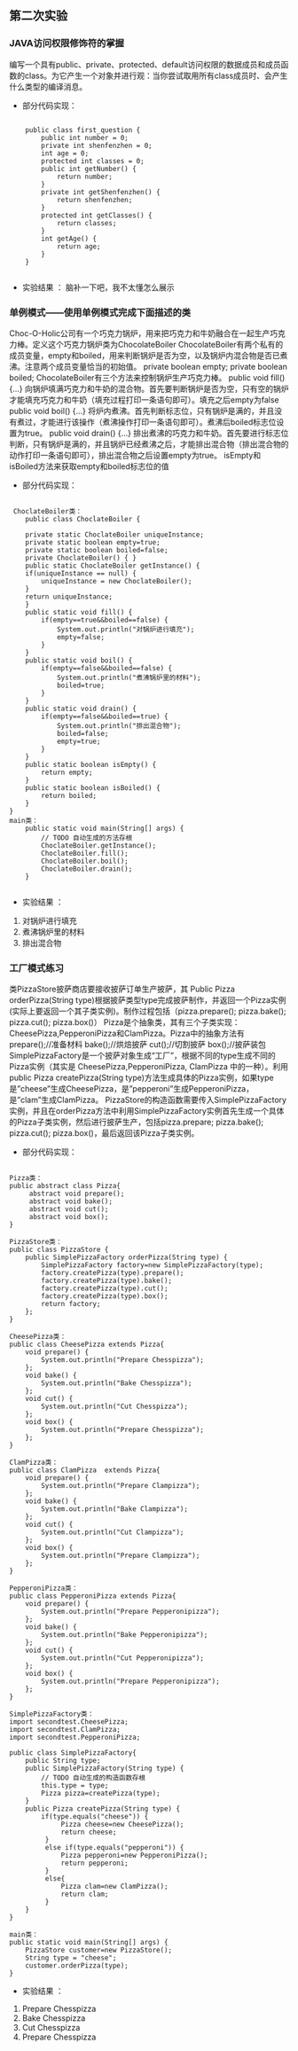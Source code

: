 ## 第二次实验
### JAVA访问权限修饰符的掌握
编写一个具有public、private、protected、default访问权限的数据成员和成员函数的class。为它产生一个对象并进行观：当你尝试取用所有class成员时、会产生什么类型的编译消息。
 - 部分代码实现：
 <pre><code>
	public class first_question {
		public int number = 0;
		private int shenfenzhen = 0;
		int age = 0;
		protected int classes = 0;
		public int getNumber() {
			return number;
		}
		private int getShenfenzhen() {
			return shenfenzhen;
		}
		protected int getClasses() {
			return classes;
		}
		int getAge() {
			return age;
		}
	}
	</pre></code>
 - 实验结果	：
脑补一下吧，我不太懂怎么展示
### 单例模式——使用单例模式完成下面描述的类
Choc-O-Holic公司有一个巧克力锅炉，用来把巧克力和牛奶融合在一起生产巧克力棒。定义这个巧克力锅炉类为ChocolateBoiler
ChocolateBoiler有两个私有的成员变量，empty和boiled，用来判断锅炉是否为空，以及锅炉内混合物是否已煮沸。注意两个成员变量恰当的初始值。
private boolean empty;
private boolean boiled;
ChocolateBoiler有三个方法来控制锅炉生产巧克力棒。
public void fill() {…} 向锅炉填满巧克力和牛奶的混合物。首先要判断锅炉是否为空，只有空的锅炉才能填充巧克力和牛奶（填充过程打印一条语句即可）。填充之后empty为false
public void boil() {…} 将炉内煮沸。首先判断标志位，只有锅炉是满的，并且没有煮过，才能进行该操作（煮沸操作打印一条语句即可）。煮沸后boiled标志位设置为true。
public void drain() {…} 排出煮沸的巧克力和牛奶。首先要进行标志位判断，只有锅炉是满的，并且锅炉已经煮沸之后，才能排出混合物（排出混合物的动作打印一条语句即可），排出混合物之后设置empty为true。
isEmpty和isBoiled方法来获取empty和boiled标志位的值
 - 部分代码实现：
 <pre><code>
 ChoclateBoiler类：
	public class ChoclateBoiler {

	private static ChoclateBoiler uniqueInstance;
    private static boolean empty=true;
    private static boolean boiled=false;
    private ChoclateBoiler() { }
    public static ChoclateBoiler getInstance() {
	if(uniqueInstance == null) {
	    uniqueInstance = new ChoclateBoiler();
	}
	return uniqueInstance;	
    }
    public static void fill() {
    	if(empty==true&&boiled==false) {
    		System.out.println("对锅炉进行填充");
    		empty=false;
    	}
    }
    public static void boil() {
    	if(empty==false&&boiled==false) {
    		System.out.println("煮沸锅炉里的材料");
    		boiled=true;
    	}
    }
    public static void drain() {
    	if(empty==false&&boiled==true) {
    		System.out.println("排出混合物");
    		boiled=false;
    		empty=true;
    	}
    }
    public static boolean isEmpty() {
    	return empty;
    }
    public static boolean isBoiled() {
    	return boiled;
    }
}
main类：
	public static void main(String[] args) {
		// TODO 自动生成的方法存根
		ChoclateBoiler.getInstance();
		ChoclateBoiler.fill();
		ChoclateBoiler.boil();
		ChoclateBoiler.drain();
	}
	</pre></code>
 - 实验结果	：
1. 对锅炉进行填充
2. 煮沸锅炉里的材料
3. 排出混合物

### 工厂模式练习
类PizzaStore披萨商店要接收披萨订单生产披萨，其
Public Pizza orderPizza(String type)根据披萨类型type完成披萨制作，并返回一个Pizza实例(实际上要返回一个其子类实例)。制作过程包括（pizza.prepare(); pizza.bake(); pizza.cut(); pizza.box()）
Pizza是个抽象类，其有三个子类实现：CheesePizza,PepperoniPizza和ClamPizza。Pizza中的抽象方法有
prepare();//准备材料
bake();//烘焙披萨
cut();//切割披萨
box();//披萨装包
SimplePizzaFactory是一个披萨对象生成“工厂”，根据不同的type生成不同的Pizza实例（其实是 CheesePizza,PepperoniPizza, ClamPizza 中的一种）。利用public Pizza createPizza(String type)方法生成具体的Pizza实例，如果type是”cheese”生成CheesePizza，是”pepperoni”生成PepperoniPizza，是”clam”生成ClamPizza。
PizzaStore的构造函数需要传入SimplePizzaFactory实例，并且在orderPizza方法中利用SimplePizzaFactory实例首先生成一个具体的Pizza子类实例，然后进行披萨生产，包括pizza.prepare; pizza.bake(); pizza.cut(); pizza.box()，最后返回该Pizza子类实例。
- 部分代码实现：
<pre><code>
Pizza类：
public abstract class Pizza{
	 abstract void prepare();
	 abstract void bake();
	 abstract void cut();
	 abstract void box();	 			 
}

PizzaStore类：
public class PizzaStore {
	public SimplePizzaFactory orderPizza(String type) {
		SimplePizzaFactory factory=new SimplePizzaFactory(type);
		factory.createPizza(type).prepare();
		factory.createPizza(type).bake();
		factory.createPizza(type).cut();
		factory.createPizza(type).box();
		return factory;
	};		
}

CheesePizza类：
public class CheesePizza extends Pizza{
	void prepare() {
		System.out.println("Prepare Chesspizza");
	};
	void bake() {
		System.out.println("Bake Chesspizza");
	};
	void cut() {
		System.out.println("Cut Chesspizza");
	};
	void box() {
		System.out.println("Prepare Chesspizza");
	};
}

ClamPizza类：
public class ClamPizza  extends Pizza{
	void prepare() {
		System.out.println("Prepare Clampizza");
	};
	void bake() {
		System.out.println("Bake Clampizza");
	};
	void cut() {
		System.out.println("Cut Clampizza");
	};
	void box() {
		System.out.println("Prepare Clampizza");
	};
}

PepperoniPizza类：
public class PepperoniPizza extends Pizza{
	void prepare() {
		System.out.println("Prepare Pepperonipizza");
	};
	void bake() {
		System.out.println("Bake Pepperonipizza");
	};
	void cut() {
		System.out.println("Cut Pepperonipizza");
	};
	void box() {
		System.out.println("Prepare Pepperonipizza");
	};
}

SimplePizzaFactory类：
import secondtest.CheesePizza;
import secondtest.ClamPizza;
import secondtest.PepperoniPizza;

public class SimplePizzaFactory{
	public String type;
	public SimplePizzaFactory(String type) {
		// TODO 自动生成的构造函数存根
		this.type = type;
		Pizza pizza=createPizza(type);				
	}
	public Pizza createPizza(String type) {
		if(type.equals("cheese")) {
			 Pizza cheese=new CheesePizza();
			 return cheese;
		 }
		 else if(type.equals("pepperoni")) {
			 Pizza pepperoni=new PepperoniPizza();
			 return pepperoni;
		 }
		 else{
			 Pizza clam=new ClamPizza();
			 return clam;
		 }
	}
}

main类：
public static void main(String[] args) {
	PizzaStore customer=new PizzaStore();
	String type = "cheese";
	customer.orderPizza(type);
}
</pre></code>

- 实验结果	：
1. Prepare Chesspizza
2. Bake Chesspizza
3. Cut Chesspizza
4. Prepare Chesspizza
